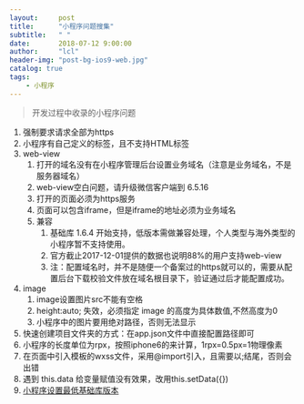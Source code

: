 ```yaml
---
layout:     post
title:      "小程序问题搜集"
subtitle:   " "
date:       2018-07-12 9:00:00
author:     "lcl"
header-img: "post-bg-ios9-web.jpg"
catalog: true
tags:
    - 小程序
---
```


> 开发过程中收录的小程序问题

1. 强制要求请求全部为https
2. 小程序有自己定义的标签，且不支持HTML标签
3. web-view
	1. 打开的域名没有在小程序管理后台设置业务域名（注意是业务域名，不是服务器域名）
	2. web-view空白问题，请升级微信客户端到 6.5.16
	3. 打开的页面必须为https服务
	4. 页面可以包含iframe，但是iframe的地址必须为业务域名
	5. 兼容
		1. 基础库 1.6.4 开始支持，低版本需做兼容处理，个人类型与海外类型的小程序暂不支持使用。
		2. 官方截止2017-12-01提供的数据也说明88%的用户支持web-view
		3. 注：配置域名时，并不是随便一个备案过的https就可以的，需要从配置后台下载校验文件放在域名根目录下，验证通过后才能配置成功。
4. image
	1. image设置图片src不能有空格
	2. height:auto; 失效，必须指定 image 的高度为具体数值,不然高度为0
	3. 小程序中的图片要用绝对路径，否则无法显示
5. 快速创建项目文件夹的方式：在app.json文件中直接配置路径即可
6. 小程序的长度单位为rpx，按照iphone6的来计算，1rpx=0.5px=1物理像素
7. 在页面中引入模板的wxss文件，采用@import引入，且需要以;结尾，否则会出错
8. 遇到 this.data 给变量赋值没有效果，改用this.setData({})
9. [小程序设置最低基础库版本](https://kf.qq.com/faq/171128zqiENn171128uyyEZz.html?scene_id=kf4595)
